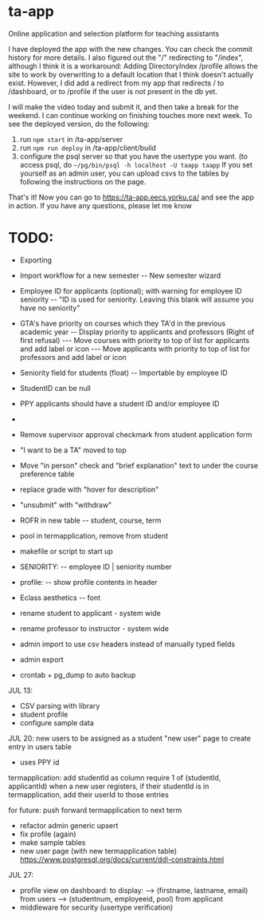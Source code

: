 # ta-app
 Online application and selection platform for teaching assistants

I have deployed the app with the new changes. You can check the commit history for more details.
I also figured out the "/" redirecting to "/index", although I think it is a workaround:
Adding DirectoryIndex /profile allows the site to work by overwriting to a default location that I think doesn't actually exist. 
However, I did add a redirect from my app that redirects / to /dashboard, or to /profile if the user is not present in the db yet. 

I will make the video today and submit it, and then take a break for the weekend. I can continue working on finishing touches more next week.
To see the deployed version, do the following:
1. run `npm start` in /ta-app/server
2. run `npm run deploy` in /ta-app/client/build
3. configure the psql server so that you have the usertype you want. (to access psql, do `~/pg/bin/psql -h localhost -U taapp taapp`
If you set yourself as an admin user, you can upload csvs to the tables by following the instructions on the page.

That's it! Now you can go to https://ta-app.eecs.yorku.ca/ and see the app in action.
If you have any questions, please let me know


# TODO:
- Exporting
- Import workflow for a new semester
-- New semester wizard 
- Employee ID for applicants (optional); with warning for employee ID seniority
-- "ID is used for seniority. Leaving this blank will assume you have no seniority"
- GTA's have priority on courses which they TA'd in the previous academic year
-- Display priority to applicants and professors (Right of first refusal)
--- Move courses with priority to top of list for applicants and add label or icon
--- Move applicants with priority to top of list for professors and add label or icon
- Seniority field for students (float)
-- Importable by employee ID
- StudentID can be null
- PPY applicants should have a student ID and/or employee ID
- 

- Remove supervisor approval checkmark from student application form
- "I want to be a TA" moved to top
- Move "in person" check and "brief explanation" text to under the course preference table
- replace grade with "hover for description"
- "unsubmit" with "withdraw"

- ROFR in new table
-- student, course, term
- pool in termapplication, remove from student


- makefile or script to start up 

- SENIORITY:
-- employee ID | seniority number

- profile:
-- show profile contents in header

- Eclass aesthetics
-- font

- rename student to applicant - system wide
- rename professor to instructor - system wide

- admin import to use csv headers instead of manually typed fields
- admin export

- crontab + pg_dump to auto backup

JUL 13:
- CSV parsing with library
- student profile
- configure sample data

JUL 20:
new users to be assigned as a student
"new user" page to create entry in users table
- uses PPY id

termapplication: add studentId as column
require 1 of (studentId, applicantId)
when a new user registers, if their studentId is in termapplication,
add their userId to those entries

for future: push forward termapplication to next term

- refactor admin generic upsert
- fix profile (again)
- make sample tables
- new user page (with new termapplication table) 
https://www.postgresql.org/docs/current/ddl-constraints.html

JUL 27:
- profile view on dashboard: to display:
--> (firstname, lastname, email) from users
--> (studentnum, employeeid, pool) from applicant
- middleware for security (usertype verification)